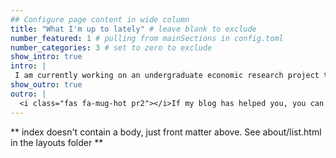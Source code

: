 ```yaml
---
## Configure page content in wide column
title: "What I'm up to lately" # leave blank to exclude
number_featured: 1 # pulling from mainSections in config.toml
number_categories: 3 # set to zero to exclude
show_intro: true
intro: |
 I am currently working on an undergraduate economic research project that examines into disparities in public transportation in New York City." This project combines socioeconomic concept with R data analysis and a basic machine learning method. In addition, I am engaged in several of side projects. In addition, I am widening my skill set by learning Python, with the goal of deepening my grasp of machine learning, despite my affection for R.
show_outro: true
outro: |
  <i class="fas fa-mug-hot pr2"></i>If my blog has helped you, you can [buy me a coffee](https://ko-fi.com/)!
---
```


** index doesn't contain a body, just front matter above.
See about/list.html in the layouts folder **
